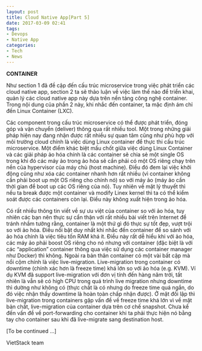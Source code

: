 ```yaml
---
layout: post
title: Cloud Native App[Part 5]
date: 2017-03-09 02:41
tags:
- Devops
- Native App
categories:
- Tech
- News
---
```

<strong>CONTAINER</strong>

Như section 1 đã đề cập đến cấu trúc microservice trong việc phát triển các cloud native app, section 2 ta sẽ thảo luận về việc làm thế nào để triển khai, quản lý các cloud native app này dựa trên nền tảng công nghệ container. Trong nội dung của phần 2 này, khi nhắc đến container, ta mặc định ám chỉ đến Linux Container (LXC).

Các component trong cấu trúc microservice có thể được phát triển, đóng góp và vận chuyển (deliver) thông qua rất nhiều tool. Một trong những giải pháp hiện nay đang nhận được rất nhiều sự quan tâm cũng như phù hợp với môi trường cloud chính là việc dùng Linux container để thực thi cấu trúc microservice. Một điểm khác biệt mấu chốt giữa việc dùng Linux Container và các giải pháp ảo hóa chính là các container sẽ chia sẻ một single OS trong khi đó các máy ảo trong ảo hóa sẽ cần phải có một OS riêng chạy trên nền của hypervisor của máy chủ (host machine). Điều đó đem lại việc khởi động cũng như xóa các container nhanh hơn rất nhiều (vì container không cần phải boot up một OS riêng cho chính nó) so với máy ảo (máy ảo cần thời gian để boot up các OS riêng của nó). Tuy nhiên về mặt lý thuyết thì nếu ta break được một container và modify Linex kernel thì ta có thể kiểm soát được các containers còn lại. Điều này không xuất hiện trong ảo hóa.

Có rất nhiều thông tin viết về sự ưu việt của container so với ảo hóa, tuy nhiên các bạn nên thực sự cẩn thận với rất nhiều bài viết trên Internet để tránh nhầm tưởng rằng, container là một thứ gì đó thực sự tốt đẹp, vượt trội so với ảo hóa. Điều nổi bật duy nhất khi nhắc đến container để so sánh với ảo hóa chính là việc tiêu tốn RAM khá ít. Điều này rất dễ hiểu khi với ảo hóa, các máy ảo phải boost OS riêng cho nó nhưng với container (đặc biệt là với các “application” container thông qua việc sử dụng các container manager như Docker) thì không. Ngoài ra bản thân container có một vài bất cập mà nổi cộm chính là việc live-migration. Live-migration trong container có downtime (chính xác hơn là freeze time) khá lớn so với ảo hóa (e.g. KVM). Ví dụ KVM đã support live-migration với đơn vị tính đến hàng năm trời, tất nhiên là vẫn sẽ có high CPU trong quá trình live migration nhưng downtime thì dường như không có (thực chất là có nhưng do freeze time quá ngắn, do đó việc nhận thấy downtime là hoàn toàn chấp nhận được). Ở mặt đối lập thì live-migration trong containers gặp vấn đề về freeze time khá lớn vì về mặt bản chất, live-migration của container dựa trên cơ chế snapshot. Chưa kể đến vấn đề về port-forwarding cho container khi ta phải thực hiện nó bằng tay cho container sau khi đã live-migrate sang destination host.

[To be continued ...]

VietStack team
